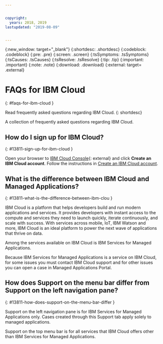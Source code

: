 ```yaml
---


copyright:
  years: 2018, 2019
lastupdated: "2019-08-09"


---
```


{:new_window: target="_blank"} 
{:shortdesc: .shortdesc} 
{:codeblock: .codeblock} 
{:pre: .pre} 
{:screen: .screen} 
{:tsSymptoms: .tsSymptoms} 
{:tsCauses: .tsCauses} 
{:tsResolve: .tsResolve} 
{:tip: .tip} 
{:important: .important} 
{:note: .note} 
{:download: .download} 
{:external: target= .external} 

# FAQs for IBM Cloud
{: #faqs-for-ibm-cloud } 

Read frequently asked questions regarding IBM Cloud.
{: shortdesc} 

A collection of frequently asked questions regarding IBM Cloud.

## How do I sign up for IBM Cloud?
{: #13811-sign-up-for-ibm-cloud } 

Open your browser to [IBM Cloud Console](https://cloud.ibm.com/login){: external}
and click **Create an IBM Cloud account**. Follow the instructions in
[Create an IBM Cloud
account](/docs/account/account_faq.html#create-account).

## What is the difference between IBM Cloud and Managed Applications?
{: #13811-what-is-the-difference-between-ibm-clou } 

IBM Cloud is a platform that helps developers build and run modern
applications and services. It provides developers with instant access to
the compute and services they need to launch quickly, iterate
continuously, and scale with success. With services across mobile, IoT,
IBM Watson and more, IBM Cloud is an ideal platform to power the next
wave of applications that thrive on data.

Among the services available on IBM Cloud is IBM Services for Managed
Applications.

Because IBM Services for Managed Applications is a service on IBM Cloud,
for some issues you must contact IBM Cloud support and for other issues
you can open a case in Managed Applications
Portal.

## How does Support on the menu bar differ from Support on the left navigation pane?
{: #13811-how-does-support-on-the-menu-bar-differ } 

Support on the left navigation pane is for IBM Services for Managed
Applications only. Cases created through this Support tab apply solely
to managed applications.

Support on the top menu bar is for all services that IBM Cloud offers
other than IBM Services for Managed Applications.
